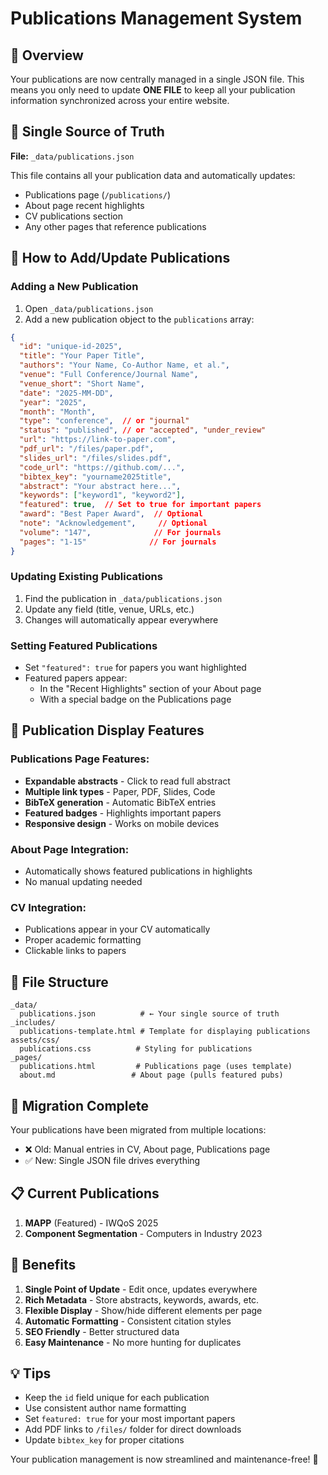 # Publications Management System

## 📝 Overview

Your publications are now centrally managed in a single JSON file. This means you only need to update **ONE FILE** to keep all your publication information synchronized across your entire website.

## 📍 Single Source of Truth

**File:** `_data/publications.json`

This file contains all your publication data and automatically updates:
- Publications page (`/publications/`)
- About page recent highlights
- CV publications section
- Any other pages that reference publications

## 🔧 How to Add/Update Publications

### Adding a New Publication

1. Open `_data/publications.json`
2. Add a new publication object to the `publications` array:

```json
{
  "id": "unique-id-2025",
  "title": "Your Paper Title",
  "authors": "Your Name, Co-Author Name, et al.",
  "venue": "Full Conference/Journal Name",
  "venue_short": "Short Name",
  "date": "2025-MM-DD",
  "year": "2025",
  "month": "Month",
  "type": "conference",  // or "journal"
  "status": "published", // or "accepted", "under_review"
  "url": "https://link-to-paper.com",
  "pdf_url": "/files/paper.pdf",
  "slides_url": "/files/slides.pdf",
  "code_url": "https://github.com/...",
  "bibtex_key": "yourname2025title",
  "abstract": "Your abstract here...",
  "keywords": ["keyword1", "keyword2"],
  "featured": true,  // Set to true for important papers
  "award": "Best Paper Award",  // Optional
  "note": "Acknowledgement",     // Optional
  "volume": "147",              // For journals
  "pages": "1-15"              // For journals
}
```

### Updating Existing Publications

1. Find the publication in `_data/publications.json`
2. Update any field (title, venue, URLs, etc.)
3. Changes will automatically appear everywhere

### Setting Featured Publications

- Set `"featured": true` for papers you want highlighted
- Featured papers appear:
  - In the "Recent Highlights" section of your About page
  - With a special badge on the Publications page

## 🎨 Publication Display Features

### Publications Page Features:
- **Expandable abstracts** - Click to read full abstract
- **Multiple link types** - Paper, PDF, Slides, Code
- **BibTeX generation** - Automatic BibTeX entries
- **Featured badges** - Highlights important papers
- **Responsive design** - Works on mobile devices

### About Page Integration:
- Automatically shows featured publications in highlights
- No manual updating needed

### CV Integration:
- Publications appear in your CV automatically
- Proper academic formatting
- Clickable links to papers

## 📁 File Structure

```
_data/
  publications.json          # ← Your single source of truth
_includes/
  publications-template.html # Template for displaying publications
assets/css/
  publications.css          # Styling for publications
_pages/
  publications.html         # Publications page (uses template)
  about.md                 # About page (pulls featured pubs)
```

## 🔄 Migration Complete

Your publications have been migrated from multiple locations:
- ❌ Old: Manual entries in CV, About page, Publications page
- ✅ New: Single JSON file drives everything

## 📋 Current Publications

1. **MAPP** (Featured) - IWQoS 2025
2. **Component Segmentation** - Computers in Industry 2023

## 🚀 Benefits

1. **Single Point of Update** - Edit once, updates everywhere
2. **Rich Metadata** - Store abstracts, keywords, awards, etc.
3. **Flexible Display** - Show/hide different elements per page
4. **Automatic Formatting** - Consistent citation styles
5. **SEO Friendly** - Better structured data
6. **Easy Maintenance** - No more hunting for duplicates

## 💡 Tips

- Keep the `id` field unique for each publication
- Use consistent author name formatting
- Set `featured: true` for your most important papers
- Add PDF links to `/files/` folder for direct downloads
- Update `bibtex_key` for proper citations

Your publication management is now streamlined and maintenance-free! 🎉